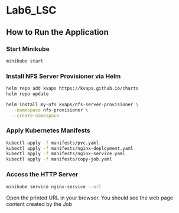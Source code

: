 # Lab6_LSC

## How to Run the Application

### Start Minikube

```bash
minikube start
```

### Install NFS Server Provisioner via Helm

```bash
helm repo add kvaps https://kvaps.github.io/charts
helm repo update

helm install my-nfs kvaps/nfs-server-provisioner \
  --namespace nfs-provisioner \
  --create-namespace
```

### Apply Kubernetes Manifests

```bash
kubectl apply -f manifests/pvc.yaml
kubectl apply -f manifests/nginx-deployment.yaml
kubectl apply -f manifests/nginx-service.yaml
kubectl apply -f manifests/copy-job.yaml
```

### Access the HTTP Server

```bash
minikube service nginx-service --url
```

Open the printed URL in your browser. You should see the web page content created by the Job
